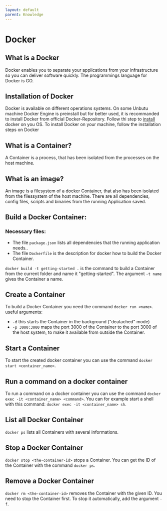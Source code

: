 ```yaml
---
layout: default
parent: Knowledge
---
```


# Docker

## What is a Docker
Docker enables you to separate your applications from your infrastructure
so you can deliver software quickly.
The programmings language for Docker is GO.

## Installation of Docker
Docker is available on different operations systems. On some Unbutu machine Docker Engine is preinstall but for better used, it is recommanded to install Docker from official Docker-Repository.
Follow thi step to  [install](https://docs.docker.com/engine/install/) docker on you OS.
To install Docker on your machine, follow the installation steps on Docker 

## What is a Container?
A Container is a process, that has been isolated from the processes on the host machine.

## What is an image?
An image is a filesystem of a docker Container, that also has been isolated from the filessystem of the host machine.
There are all dependencies, config files, scripts and binaries from the running Application saved.

## Build a Docker Container:
### Necessary files: 
 - The file `package.json` lists all dependencies that the running application needs..
 - The file `Dockerfile` is the description for docker how to build the Docker Container.

`docker build -t getting-started .` is the command to build a Container from the current folder and name it "getting-started".
The argument `-t name` gives the Container a name.

## Create a Container
To build a Docker Container you need the command `docker run <name>`. 
useful arguments:
- `-d` this starts the Container in the background ("deatached" mode)
- `-p 3000:3000` maps the port 3000 of the Container to the port 3000 of the host system, to make it available from outside the Container.

## Start a Container
To start the created docker container you can use the command ``docker start <container_name>``.  

## Run a command on a docker container
To run a command on a docker container you can use the command ``docker exec -it <container_name> <command>``.
You can for example start a shell with this command: ``docker exec -it <container_name> sh``.

## List all Docker Container
`docker ps` lists all Containers with several informations.

## Stop a Docker Container
`docker stop <the-container-id>` stops a Container. You can get the ID of the Container with the command `docker ps`.

## Remove a Docker Container
`docker rm <the-container-id>` removes the Container with the given ID. You need to stop the Container first. To stop it automatically, add the argument `-f`.